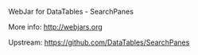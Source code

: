 WebJar for DataTables - SearchPanes

More info: http://webjars.org

Upstream: https://github.com/DataTables/SearchPanes
